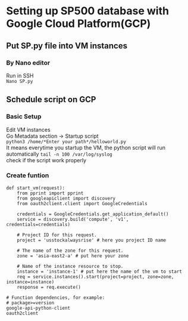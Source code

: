 # Setting up SP500 database with Google Cloud Platform(GCP)
## Put SP.py file into VM instances
### By Nano editor
Run in SSH  
```Nano SP.py```
## Schedule script on GCP
### Basic Setup
Edit VM instances  
Go Metadata section -> Startup script  
```python3 /home/*Enter your path*/helloworld.py```  
It means everytime you startup the VM, the python script will run automatically
```tail -n 100 /var/log/syslog```  
check if the script work properly
### Create funtion
```
def start_vm(request):
    from pprint import pprint
    from googleapiclient import discovery
    from oauth2client.client import GoogleCredentials
    
    credentials = GoogleCredentials.get_application_default()
    service = discovery.build('compute', 'v1', credentials=credentials)
    
    # Project ID for this request.
    project = 'usstockalwaysrise' # here you project ID name
    
    # The name of the zone for this request.
    zone = 'asia-east2-a' # put here your zone
    
    # Name of the instance resource to stop.
    instance = 'instance-1' # put here the name of the vm to start
    req = service.instances().start(project=project, zone=zone, instance=instance)
    response = req.execute()
```
```
# Function dependencies, for example: 
# package>=version 
google-api-python-client 
oauth2client
```
